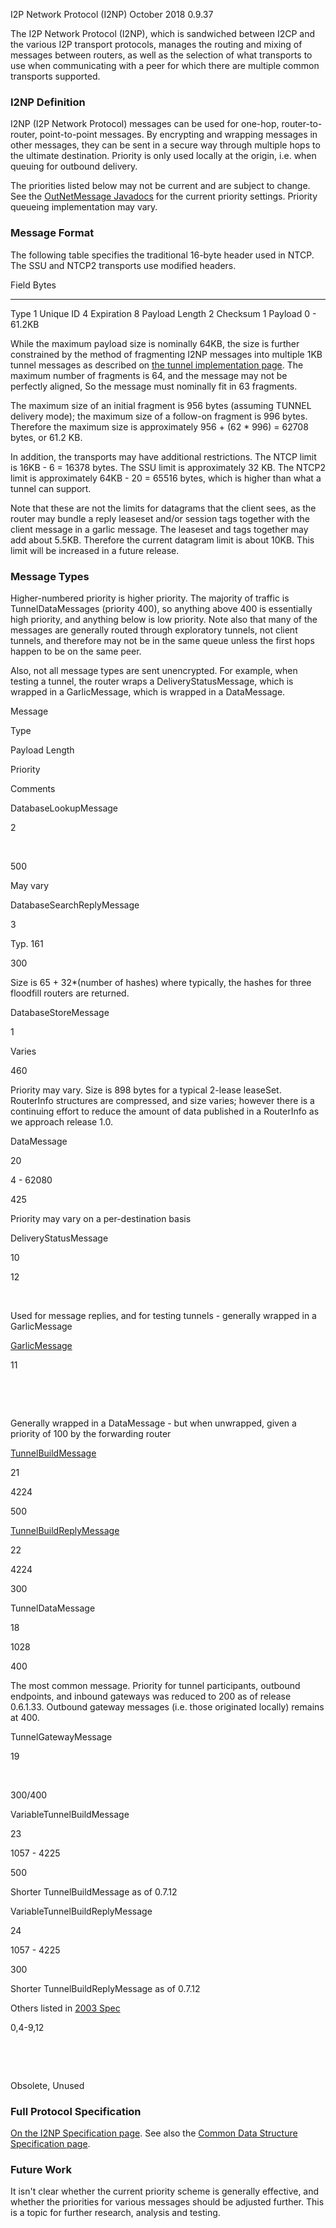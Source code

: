  I2P Network
Protocol (I2NP) October 2018 0.9.37 

The I2P Network Protocol (I2NP), which is sandwiched between I2CP and
the various I2P transport protocols, manages the routing and mixing of
messages between routers, as well as the selection of what transports to
use when communicating with a peer for which there are multiple common
transports supported.

### I2NP Definition

I2NP (I2P Network Protocol) messages can be used for one-hop,
router-to-router, point-to-point messages. By encrypting and wrapping
messages in other messages, they can be sent in a secure way through
multiple hops to the ultimate destination. Priority is only used locally
at the origin, i.e. when queuing for outbound delivery.

The priorities listed below may not be current and are subject to
change. See the [OutNetMessage
Javadocs]() for the current priority
settings. Priority queueing implementation may vary.

### Message Format

The following table specifies the traditional 16-byte header used in
NTCP. The SSU and NTCP2 transports use modified headers.

 Field Bytes
 ---------------- ------------
 Type 1
 Unique ID 4
 Expiration 8
 Payload Length 2
 Checksum 1
 Payload 0 - 61.2KB

While the maximum payload size is nominally 64KB, the size is further
constrained by the method of fragmenting I2NP messages into multiple 1KB
tunnel messages as described on [the tunnel implementation
page](). The maximum number of fragments is
64, and the message may not be perfectly aligned, So the message must
nominally fit in 63 fragments.

The maximum size of an initial fragment is 956 bytes (assuming TUNNEL
delivery mode); the maximum size of a follow-on fragment is 996 bytes.
Therefore the maximum size is approximately 956 + (62 \* 996) = 62708
bytes, or 61.2 KB.

In addition, the transports may have additional restrictions. The NTCP
limit is 16KB - 6 = 16378 bytes. The SSU limit is approximately 32 KB.
The NTCP2 limit is approximately 64KB - 20 = 65516 bytes, which is
higher than what a tunnel can support.

Note that these are not the limits for datagrams that the client sees,
as the router may bundle a reply leaseset and/or session tags together
with the client message in a garlic message. The leaseset and tags
together may add about 5.5KB. Therefore the current datagram limit is
about 10KB. This limit will be increased in a future release.

### Message Types

Higher-numbered priority is higher priority. The majority of traffic is
TunnelDataMessages (priority 400), so anything above 400 is essentially
high priority, and anything below is low priority. Note also that many
of the messages are generally routed through exploratory tunnels, not
client tunnels, and therefore may not be in the same queue unless the
first hops happen to be on the same peer.

Also, not all message types are sent unencrypted. For example, when
testing a tunnel, the router wraps a DeliveryStatusMessage, which is
wrapped in a GarlicMessage, which is wrapped in a DataMessage.

Message

Type

Payload Length

Priority

Comments

DatabaseLookupMessage

2

 

500

May vary

DatabaseSearchReplyMessage

3

Typ. 161

300

Size is 65 + 32\*(number of hashes) where typically, the hashes for
three floodfill routers are returned.

DatabaseStoreMessage

1

Varies

460

Priority may vary. Size is 898 bytes for a typical 2-lease leaseSet.
RouterInfo structures are compressed, and size varies; however there is
a continuing effort to reduce the amount of data published in a
RouterInfo as we approach release 1.0.

DataMessage

20

4 - 62080

425

Priority may vary on a per-destination basis

DeliveryStatusMessage

10

12

 

Used for message replies, and for testing tunnels - generally wrapped in
a GarlicMessage

[GarlicMessage](#op.garlic)

11

 

 

Generally wrapped in a DataMessage - but when unwrapped, given a
priority of 100 by the forwarding router

[TunnelBuildMessage](#tunnelCreate.requestRecord)

21

4224

500

[TunnelBuildReplyMessage](#tunnelCreate.replyRecord)

22

4224

300

TunnelDataMessage

18

1028

400

The most common message. Priority for tunnel participants, outbound
endpoints, and inbound gateways was reduced to 200 as of release
0.6.1.33. Outbound gateway messages (i.e. those originated locally)
remains at 400.

TunnelGatewayMessage

19

 

300/400

VariableTunnelBuildMessage

23

1057 - 4225

500

Shorter TunnelBuildMessage as of 0.7.12

VariableTunnelBuildReplyMessage

24

1057 - 4225

300

Shorter TunnelBuildReplyMessage as of 0.7.12

Others listed in [2003 Spec]()

0,4-9,12

 

 

Obsolete, Unused

### Full Protocol Specification

[On the I2NP Specification page](). See also
the [Common Data Structure Specification
page]().

### Future Work

It isn\'t clear whether the current priority scheme is generally
effective, and whether the priorities for various messages should be
adjusted further. This is a topic for further research, analysis and
testing.


